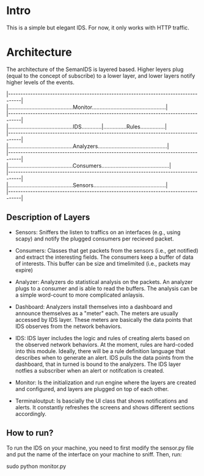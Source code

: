 # Intro

This is a simple but elegant IDS. For now, it only works with HTTP traffic.

# Architecture

The architecture of the SemanIDS is layered based. Higher leyers plug (equal to the concept of subscribe) to a lower layer, and lower layers notify higher levels of the events.


|-----------------------------------------------------------------------------------|  
|..........................................Monitor................................................|  
|-----------------------------------------------------------------------------------|  
|..........................................IDS.............|...............Rules................|  
|-----------------------------------------------------------------------------------|  
|..........................................Analyzers.............................................|  
|-----------------------------------------------------------------------------------|  
|..........................................Consumers............................................|  
|-----------------------------------------------------------------------------------|  
|..........................................Sensors...............................................|  
|-----------------------------------------------------------------------------------|  

## Description of Layers

* Sensors: Sniffers the listen to traffics on an interfaces (e.g., using scapy) and notify the plugged consumers per recieved packet.

* Consumers: Classes that get packets from the sensors (i.e., get notified) and extract the interesting fields. The consumers keep a buffer of data of interests. This buffer can be size and timelimited (i.e., packets may expire)

* Analyzer: Analyzers do statistical analysis on the packets. An analyzer plugs to a consumer and is able to read the buffers. The analysis can be a simple word-count to more complicated anlaysis. 

* Dashboard: Analyzers install themselves into a dashboard and announce themselves as a "meter" each. The meters are usually accessed by IDS layer. These meters are basically the data points that IDS observes from the network behaviors.

* IDS: IDS layer includes the logic and rules of creating alerts based on the observed network behaviors. At the moment, rules are hard-coded into this module. Ideally, there will be a rule definition language that describes when to generate an alert. IDS pulls the data points from the dashboard, that in turned is bound to the analyzers. The IDS layer notfies a subscriber when an alert or notifcation is created.

* Monitor: Is the initialization and run engine where the layers are created and configured, and layers are plugged on top of each other. 

* Terminaloutput: Is bascially the UI class that shows notifications and alerts. It constantly refreshes the screens and shows different sections accordingly.

## How to run?
To run the IDS on your machine, you need to first modify the sensor.py file and put the name of the interface on your machine to sniff. Then, run:

sudo python monitor.py





